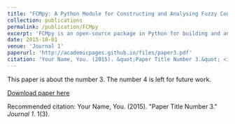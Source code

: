 ```yaml
---
title: "FCMpy: A Python Module for Constructing and Analysing Fuzzy Cognitive Maps"
collection: publications
permalink: /publication/FCMpy
excerpt: 'FCMpy is an open-source package in Python for building and analysing Fuzzy Cognitive Maps. More specifically, the package allows 1) deriving fuzzy causal weights from qualitative data, 2) applying machine learning algorithms (e.g., Nonlinear Hebbian Learning, Active Hebbian Learning, Genetic Algorithms and Deterministic Learning) to adjust the FCM causal weight matrix and to solve classification problems, and 3) implementing scenario analysis by simulating hypothetical interventions.'
date: 2015-10-01
venue: 'Journal 1'
paperurl: 'http://academicpages.github.io/files/paper3.pdf'
citation: 'Your Name, You. (2015). &quot;Paper Title Number 3.&quot; <i>Journal 1</i>. 1(3).'
---
```

This paper is about the number 3. The number 4 is left for future work.

[Download paper here](http://academicpages.github.io/files/paper3.pdf)

Recommended citation: Your Name, You. (2015). "Paper Title Number 3." <i>Journal 1</i>. 1(3).